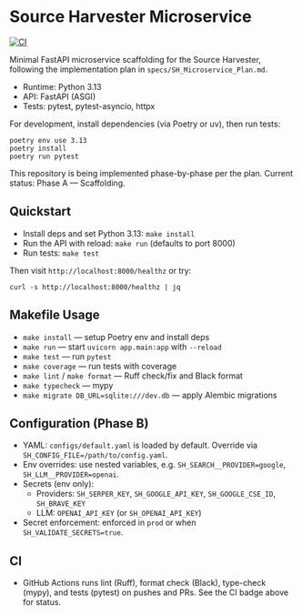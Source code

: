 # Source Harvester Microservice

[![CI](https://github.com/hopchouinard/1-source_harvester/actions/workflows/ci.yml/badge.svg)](https://github.com/hopchouinard/1-source_harvester/actions/workflows/ci.yml)

Minimal FastAPI microservice scaffolding for the Source Harvester, following the implementation plan in `specs/SH_Microservice_Plan.md`.

- Runtime: Python 3.13
- API: FastAPI (ASGI)
- Tests: pytest, pytest-asyncio, httpx

For development, install dependencies (via Poetry or uv), then run tests:

```
poetry env use 3.13
poetry install
poetry run pytest
```

This repository is being implemented phase-by-phase per the plan. Current status: Phase A — Scaffolding.

## Quickstart
- Install deps and set Python 3.13: `make install`
- Run the API with reload: `make run` (defaults to port 8000)
- Run tests: `make test`

Then visit `http://localhost:8000/healthz` or try:

```
curl -s http://localhost:8000/healthz | jq
```

## Makefile Usage
- `make install` — setup Poetry env and install deps
- `make run` — start `uvicorn app.main:app` with `--reload`
- `make test` — run `pytest`
- `make coverage` — run tests with coverage
- `make lint` / `make format` — Ruff check/fix and Black format
- `make typecheck` — mypy
- `make migrate DB_URL=sqlite:///dev.db` — apply Alembic migrations

## Configuration (Phase B)
- YAML: `configs/default.yaml` is loaded by default. Override via `SH_CONFIG_FILE=/path/to/config.yaml`.
- Env overrides: use nested variables, e.g. `SH_SEARCH__PROVIDER=google`, `SH_LLM__PROVIDER=openai`.
- Secrets (env only):
  - Providers: `SH_SERPER_KEY`, `SH_GOOGLE_API_KEY`, `SH_GOOGLE_CSE_ID`, `SH_BRAVE_KEY`
  - LLM: `OPENAI_API_KEY` (or `SH_OPENAI_API_KEY`)
- Secret enforcement: enforced in `prod` or when `SH_VALIDATE_SECRETS=true`.

## CI
- GitHub Actions runs lint (Ruff), format check (Black), type-check (mypy), and tests (pytest) on pushes and PRs. See the CI badge above for status.
